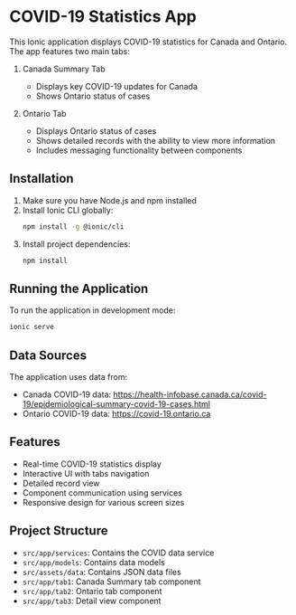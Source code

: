 # COVID-19 Statistics App

This Ionic application displays COVID-19 statistics for Canada and Ontario. The app features two main tabs:

1. Canada Summary Tab
   - Displays key COVID-19 updates for Canada
   - Shows Ontario status of cases

2. Ontario Tab
   - Displays Ontario status of cases
   - Shows detailed records with the ability to view more information
   - Includes messaging functionality between components

## Installation

1. Make sure you have Node.js and npm installed
2. Install Ionic CLI globally:
   ```bash
   npm install -g @ionic/cli
   ```
3. Install project dependencies:
   ```bash
   npm install
   ```

## Running the Application

To run the application in development mode:

```bash
ionic serve
```

## Data Sources

The application uses data from:
- Canada COVID-19 data: https://health-infobase.canada.ca/covid-19/epidemiological-summary-covid-19-cases.html
- Ontario COVID-19 data: https://covid-19.ontario.ca

## Features

- Real-time COVID-19 statistics display
- Interactive UI with tabs navigation
- Detailed record view
- Component communication using services
- Responsive design for various screen sizes

## Project Structure

- `src/app/services`: Contains the COVID data service
- `src/app/models`: Contains data models
- `src/assets/data`: Contains JSON data files
- `src/app/tab1`: Canada Summary tab component
- `src/app/tab2`: Ontario tab component
- `src/app/tab3`: Detail view component
